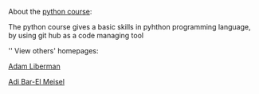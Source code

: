 About the [python course](https://github.com/szabgab/wis-python-course-2024-04?tab=readme-ov-file):

The python course gives a basic skills in pyhthon programming language,
by using git hub as a code managing tool


''
View others' homepages:

[Adam Liberman](https://adamliberman.github.io/)

[Adi Bar-El Meisel](https://adibarelmeisel.github.io/)
